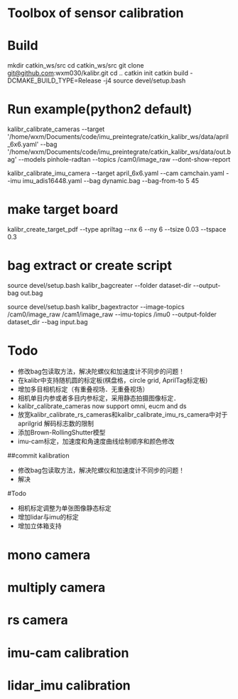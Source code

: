 # Toolbox of sensor calibration


# Build 
mkdir catkin_ws/src
cd catkin_ws/src
git clone git@github.com:wxm030/kalibr.git
cd ..
catkin init
catkin build -DCMAKE_BUILD_TYPE=Release -j4
source  devel/setup.bash

# Run example(python2 default)
kalibr_calibrate_cameras   --target    '/home/wxm/Documents/code/imu_preintegrate/catkin_kalibr_ws/data/april_6x6.yaml'     --bag   '/home/wxm/Documents/code/imu_preintegrate/catkin_kalibr_ws/data/out.bag'      --models pinhole-radtan --topics /cam0/image_raw  --dont-show-report

kalibr_calibrate_imu_camera --target april_6x6.yaml --cam camchain.yaml --imu imu_adis16448.yaml --bag dynamic.bag --bag-from-to 5 45

# make target board
kalibr_create_target_pdf --type apriltag --nx 6 --ny 6 --tsize 0.03 --tspace 0.3

# bag extract or create script
source devel/setup.bash
kalibr_bagcreater --folder dataset-dir  --output-bag  out.bag

source devel/setup.bash
kalibr_bagextractor --image-topics /cam0/image_raw  /cam1/image_raw  --imu-topics  /imu0  --output-folder dataset_dir  --bag input.bag

# Todo
- 修改bag包读取方法，解决陀螺仪和加速度计不同步的问题！
- 在kalibr中支持随机圆的标定板(棋盘格，circle grid, AprilTag标定板)
- 增加多目相机标定（有重叠视场．无重叠视场）
- 相机单目内参或者多目内参标定，采用静态拍摄图像标定．
- kalibr_calibrate_cameras now support omni, eucm and ds
- 放宽kalibr_calibrate_rs_cameras和kalibr_calibrate_imu_rs_camera中对于aprilgrid 解码标志数的限制
- 添加Brown-RollingShutter模型
- imu-cam标定，加速度和角速度曲线绘制顺序和颜色修改

##commit kalibration
- 修改bag包读取方法，解决陀螺仪和加速度计不同步的问题！
- 解决






#Todo
- 相机标定调整为单张图像静态标定
- 增加lidar与imu的标定
- 增加立体箱支持


# mono camera

# multiply camera

# rs camera

# imu-cam calibration

# lidar_imu calibration
